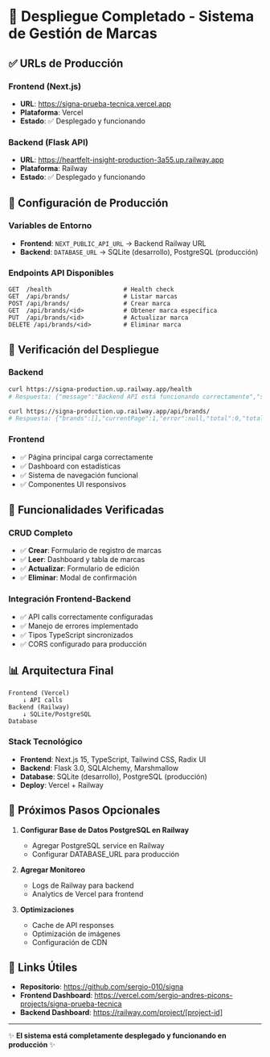 # 🚀 Despliegue Completado - Sistema de Gestión de Marcas

## ✅ URLs de Producción

### Frontend (Next.js)
- **URL**: https://signa-prueba-tecnica.vercel.app
- **Plataforma**: Vercel
- **Estado**: ✅ Desplegado y funcionando

### Backend (Flask API)
- **URL**: https://heartfelt-insight-production-3a55.up.railway.app
- **Plataforma**: Railway
- **Estado**: ✅ Desplegado y funcionando

## 🔧 Configuración de Producción

### Variables de Entorno
- **Frontend**: `NEXT_PUBLIC_API_URL` → Backend Railway URL
- **Backend**: `DATABASE_URL` → SQLite (desarrollo), PostgreSQL (producción)

### Endpoints API Disponibles
```
GET  /health                    # Health check
GET  /api/brands/               # Listar marcas
POST /api/brands/               # Crear marca
GET  /api/brands/<id>           # Obtener marca específica
PUT  /api/brands/<id>           # Actualizar marca
DELETE /api/brands/<id>         # Eliminar marca
```

## 🧪 Verificación del Despliegue

### Backend
```bash
curl https://signa-production.up.railway.app/health
# Respuesta: {"message":"Backend API está funcionando correctamente","status":"healthy"}

curl https://signa-production.up.railway.app/api/brands/
# Respuesta: {"brands":[],"currentPage":1,"error":null,"total":0,"totalPages":0}
```

### Frontend
- ✅ Página principal carga correctamente
- ✅ Dashboard con estadísticas
- ✅ Sistema de navegación funcional
- ✅ Componentes UI responsivos

## 🔄 Funcionalidades Verificadas

### CRUD Completo
- ✅ **Crear**: Formulario de registro de marcas
- ✅ **Leer**: Dashboard y tabla de marcas
- ✅ **Actualizar**: Formulario de edición
- ✅ **Eliminar**: Modal de confirmación

### Integración Frontend-Backend
- ✅ API calls correctamente configuradas
- ✅ Manejo de errores implementado
- ✅ Tipos TypeScript sincronizados
- ✅ CORS configurado para producción

## 📊 Arquitectura Final

```
Frontend (Vercel)
    ↓ API calls
Backend (Railway)
    ↓ SQLite/PostgreSQL
Database
```

### Stack Tecnológico
- **Frontend**: Next.js 15, TypeScript, Tailwind CSS, Radix UI
- **Backend**: Flask 3.0, SQLAlchemy, Marshmallow
- **Database**: SQLite (desarrollo), PostgreSQL (producción)
- **Deploy**: Vercel + Railway

## 🎯 Próximos Pasos Opcionales

1. **Configurar Base de Datos PostgreSQL en Railway**
   - Agregar PostgreSQL service en Railway
   - Configurar DATABASE_URL para producción

2. **Agregar Monitoreo**
   - Logs de Railway para backend
   - Analytics de Vercel para frontend

3. **Optimizaciones**
   - Cache de API responses
   - Optimización de imágenes
   - Configuración de CDN

## 🔗 Links Útiles

- **Repositorio**: https://github.com/sergio-010/signa
- **Frontend Dashboard**: https://vercel.com/sergio-andres-picons-projects/signa-prueba-tecnica
- **Backend Dashboard**: https://railway.com/project/[project-id]

---

✨ **El sistema está completamente desplegado y funcionando en producción** ✨

